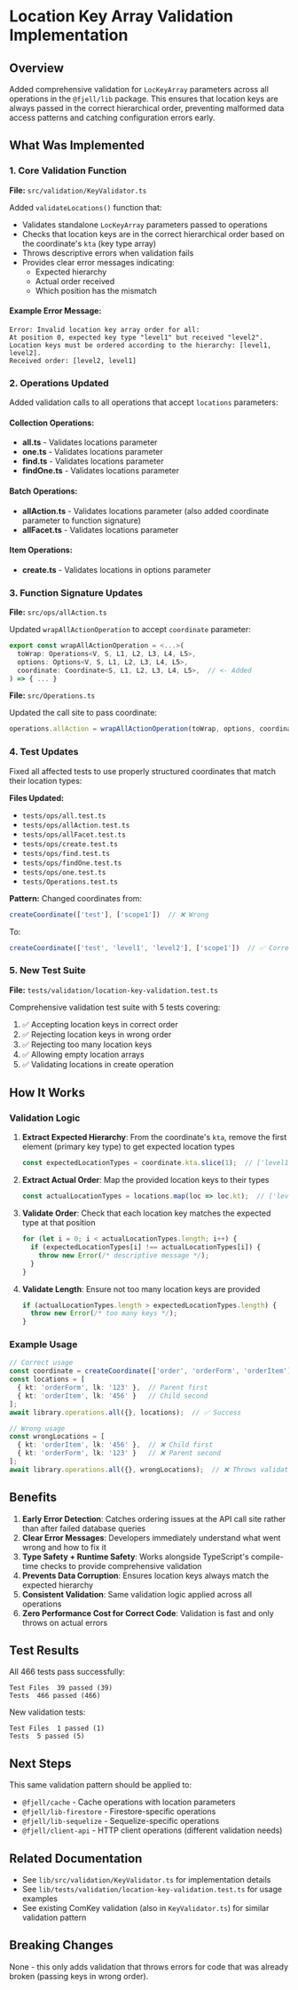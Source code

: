 # Location Key Array Validation Implementation

## Overview

Added comprehensive validation for `LocKeyArray` parameters across all operations in the `@fjell/lib` package. This ensures that location keys are always passed in the correct hierarchical order, preventing malformed data access patterns and catching configuration errors early.

## What Was Implemented

### 1. Core Validation Function

**File:** `src/validation/KeyValidator.ts`

Added `validateLocations()` function that:
- Validates standalone `LocKeyArray` parameters passed to operations
- Checks that location keys are in the correct hierarchical order based on the coordinate's `kta` (key type array)
- Throws descriptive errors when validation fails
- Provides clear error messages indicating:
  - Expected hierarchy
  - Actual order received
  - Which position has the mismatch

#### Example Error Message:
```
Error: Invalid location key array order for all: 
At position 0, expected key type "level1" but received "level2". 
Location keys must be ordered according to the hierarchy: [level1, level2]. 
Received order: [level2, level1]
```

### 2. Operations Updated

Added validation calls to all operations that accept `locations` parameters:

#### Collection Operations:
- **all.ts** - Validates locations parameter
- **one.ts** - Validates locations parameter  
- **find.ts** - Validates locations parameter
- **findOne.ts** - Validates locations parameter

#### Batch Operations:
- **allAction.ts** - Validates locations parameter (also added coordinate parameter to function signature)
- **allFacet.ts** - Validates locations parameter

#### Item Operations:
- **create.ts** - Validates locations in options parameter

### 3. Function Signature Updates

**File:** `src/ops/allAction.ts`

Updated `wrapAllActionOperation` to accept `coordinate` parameter:
```typescript
export const wrapAllActionOperation = <...>(
  toWrap: Operations<V, S, L1, L2, L3, L4, L5>,
  options: Options<V, S, L1, L2, L3, L4, L5>,
  coordinate: Coordinate<S, L1, L2, L3, L4, L5>,  // <- Added
) => { ... }
```

**File:** `src/Operations.ts`

Updated the call site to pass coordinate:
```typescript
operations.allAction = wrapAllActionOperation(toWrap, options, coordinate);
```

### 4. Test Updates

Fixed all affected tests to use properly structured coordinates that match their location types:

**Files Updated:**
- `tests/ops/all.test.ts`
- `tests/ops/allAction.test.ts`
- `tests/ops/allFacet.test.ts`
- `tests/ops/create.test.ts`
- `tests/ops/find.test.ts`
- `tests/ops/findOne.test.ts`
- `tests/ops/one.test.ts`
- `tests/Operations.test.ts`

**Pattern:** Changed coordinates from:
```typescript
createCoordinate(['test'], ['scope1'])  // ❌ Wrong
```

To:
```typescript
createCoordinate(['test', 'level1', 'level2'], ['scope1'])  // ✅ Correct
```

### 5. New Test Suite

**File:** `tests/validation/location-key-validation.test.ts`

Comprehensive validation test suite with 5 tests covering:
1. ✅ Accepting location keys in correct order
2. ✅ Rejecting location keys in wrong order
3. ✅ Rejecting too many location keys
4. ✅ Allowing empty location arrays
5. ✅ Validating locations in create operation

## How It Works

### Validation Logic

1. **Extract Expected Hierarchy**: From the coordinate's `kta`, remove the first element (primary key type) to get expected location types
   ```typescript
   const expectedLocationTypes = coordinate.kta.slice(1);  // ['level1', 'level2']
   ```

2. **Extract Actual Order**: Map the provided location keys to their types
   ```typescript
   const actualLocationTypes = locations.map(loc => loc.kt);  // ['level1', 'level2']
   ```

3. **Validate Order**: Check that each location key matches the expected type at that position
   ```typescript
   for (let i = 0; i < actualLocationTypes.length; i++) {
     if (expectedLocationTypes[i] !== actualLocationTypes[i]) {
       throw new Error(/* descriptive message */);
     }
   }
   ```

4. **Validate Length**: Ensure not too many location keys are provided
   ```typescript
   if (actualLocationTypes.length > expectedLocationTypes.length) {
     throw new Error(/* too many keys */);
   }
   ```

### Example Usage

```typescript
// Correct usage
const coordinate = createCoordinate(['order', 'orderForm', 'orderItem'], ['scope']);
const locations = [
  { kt: 'orderForm', lk: '123' },  // Parent first
  { kt: 'orderItem', lk: '456' }   // Child second
];
await library.operations.all({}, locations);  // ✅ Success

// Wrong usage
const wrongLocations = [
  { kt: 'orderItem', lk: '456' },  // ❌ Child first
  { kt: 'orderForm', lk: '123' }   // ❌ Parent second
];
await library.operations.all({}, wrongLocations);  // ❌ Throws validation error
```

## Benefits

1. **Early Error Detection**: Catches ordering issues at the API call site rather than after failed database queries
2. **Clear Error Messages**: Developers immediately understand what went wrong and how to fix it
3. **Type Safety + Runtime Safety**: Works alongside TypeScript's compile-time checks to provide comprehensive validation
4. **Prevents Data Corruption**: Ensures location keys always match the expected hierarchy
5. **Consistent Validation**: Same validation logic applied across all operations
6. **Zero Performance Cost for Correct Code**: Validation is fast and only throws on actual errors

## Test Results

All 466 tests pass successfully:
```
Test Files  39 passed (39)
Tests  466 passed (466)
```

New validation tests:
```
Test Files  1 passed (1)
Tests  5 passed (5)
```

## Next Steps

This same validation pattern should be applied to:
- `@fjell/cache` - Cache operations with location parameters
- `@fjell/lib-firestore` - Firestore-specific operations
- `@fjell/lib-sequelize` - Sequelize-specific operations
- `@fjell/client-api` - HTTP client operations (different validation needs)

## Related Documentation

- See `lib/src/validation/KeyValidator.ts` for implementation details
- See `lib/tests/validation/location-key-validation.test.ts` for usage examples
- See existing ComKey validation (also in `KeyValidator.ts`) for similar validation pattern

## Breaking Changes

None - this only adds validation that throws errors for code that was already broken (passing keys in wrong order).

